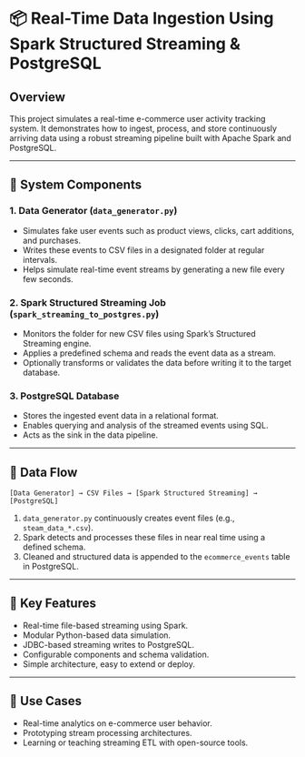 
# 📦 Real-Time Data Ingestion Using Spark Structured Streaming & PostgreSQL

## Overview

This project simulates a real-time e-commerce user activity tracking system. It demonstrates how to ingest, process, and store continuously arriving data using a robust streaming pipeline built with Apache Spark and PostgreSQL.

---

## 🧱 System Components

### 1. **Data Generator (`data_generator.py`)**
- Simulates fake user events such as product views, clicks, cart additions, and purchases.
- Writes these events to CSV files in a designated folder at regular intervals.
- Helps simulate real-time event streams by generating a new file every few seconds.

### 2. **Spark Structured Streaming Job (`spark_streaming_to_postgres.py`)**
- Monitors the folder for new CSV files using Spark’s Structured Streaming engine.
- Applies a predefined schema and reads the event data as a stream.
- Optionally transforms or validates the data before writing it to the target database.

### 3. **PostgreSQL Database**
- Stores the ingested event data in a relational format.
- Enables querying and analysis of the streamed events using SQL.
- Acts as the sink in the data pipeline.

---

## 🔁 Data Flow

```
[Data Generator] → CSV Files → [Spark Structured Streaming] → [PostgreSQL]
```

1. `data_generator.py` continuously creates event files (e.g., `steam_data_*.csv`).
2. Spark detects and processes these files in near real time using a defined schema.
3. Cleaned and structured data is appended to the `ecommerce_events` table in PostgreSQL.

---

## 🎯 Key Features

- Real-time file-based streaming using Spark.
- Modular Python-based data simulation.
- JDBC-based streaming writes to PostgreSQL.
- Configurable components and schema validation.
- Simple architecture, easy to extend or deploy.

---

## 📌 Use Cases

- Real-time analytics on e-commerce user behavior.
- Prototyping stream processing architectures.
- Learning or teaching streaming ETL with open-source tools.
